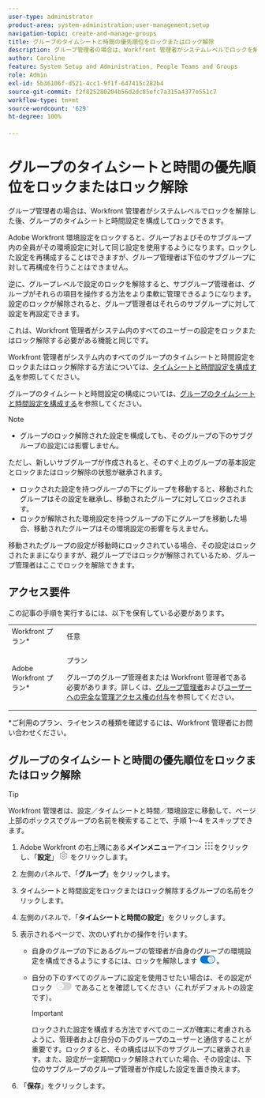 ```yaml
---
user-type: administrator
product-area: system-administration;user-management;setup
navigation-topic: create-and-manage-groups
title: グループのタイムシートと時間の優先順位をロックまたはロック解除
description: グループ管理者の場合は、Workfront 管理者がシステムレベルでロックを解除した後、グループのタイムシートと時間設定を構成してロックできます。
author: Caroline
feature: System Setup and Administration, People Teams and Groups
role: Admin
exl-id: 5b36106f-d521-4cc1-9f1f-647415c282b4
source-git-commit: f2f825280204b56d2dc85efc7a315a4377e551c7
workflow-type: tm+mt
source-wordcount: '629'
ht-degree: 100%

---
```


# グループのタイムシートと時間の優先順位をロックまたはロック解除

グループ管理者の場合は、Workfront 管理者がシステムレベルでロックを解除した後、グループのタイムシートと時間設定を構成してロックできます。

Adobe Workfront 環境設定をロックすると、グループおよびそのサブグループ内の全員がその環境設定に対して同じ設定を使用するようになります。ロックした設定を再構成することはできますが、グループ管理者は下位のサブグループに対して再構成を行うことはできません。

逆に、グループレベルで設定のロックを解除すると、サブグループ管理者は、グループがそれらの項目を操作する方法をより柔軟に管理できるようになります。設定のロックが解除されると、グループ管理者はそれらのサブグループに対して設定を再設定できます。

これは、Workfront 管理者がシステム内のすべてのユーザーの設定をロックまたはロック解除する必要がある機能と同じです。

Workfront 管理者がシステム内のすべてのグループのタイムシートと時間設定をロックまたはロック解除する方法については、[タイムシートと時間設定を構成する](../../../administration-and-setup/set-up-workfront/configure-timesheets-schedules/timesheet-and-hour-preferences.md)を参照してください。

グループのタイムシートと時間設定の構成については、[グループのタイムシートと時間設定を構成する](../../../administration-and-setup/manage-groups/create-and-manage-groups/configure-timesheet-hour-preferences-group.md)を参照してください。

<!--
Unlike other Lock/Unlock articles that start just like this one, we need the steps here. In other areas, the lock/unlock step is part of the article about setting preferences or creating statuses.</p>
-->

>[!NOTE]
>
>* グループのロック解除された設定を構成しても、そのグループの下のサブグループの設定には影響しません。
>
>  ただし、新しいサブグループが作成されると、そのすぐ上のグループの基本設定とロックまたはロック解除の状態が継承されます。
>
>* ロックされた設定を持つグループの下にグループを移動すると、移動されたグループはその設定を継承し、移動されたグループに対してロックされます。
>* ロックが解除された環境設定を持つグループの下にグループを移動した場合、移動されたグループはその環境設定の影響を与えません。
>
>  移動されたグループの設定が移動時にロックされている場合、その設定はロックされたままになりますが、親グループではロックが解除されているため、グループ管理者はここでロックを解除できます。
>

## アクセス要件

この記事の手順を実行するには、以下を保有している必要があります。

<table style="table-layout:auto"> 
 <col> 
 <col> 
 <tbody> 
  <tr> 
   <td role="rowheader">Workfront プラン*</td> 
   <td>任意</td> 
  </tr> 
  <tr> 
   <td role="rowheader">Adobe Workfront プラン*</td> 
   <td> <p>プラン </p> <p>グループのグループ管理者または Workfront 管理者である必要があります。詳しくは、<a href="../../../administration-and-setup/manage-groups/group-roles/group-administrators.md" class="MCXref xref">グループ管理者</a>および<a href="../../../administration-and-setup/add-users/configure-and-grant-access/grant-a-user-full-administrative-access.md" class="MCXref xref">ユーザーへの完全な管理アクセス権の付与</a>を参照してください。</p> </td> 
  </tr> 
 </tbody> 
</table>

&#42;ご利用のプラン、ライセンスの種類を確認するには、Workfront 管理者にお問い合わせください。

## グループのタイムシートと時間の優先順位をロックまたはロック解除

>[!TIP]
>
>Workfront 管理者は、設定／タイムシートと時間／環境設定に移動して、ページ上部のボックスでグループの名前を検索することで、手順 1～4 をスキップできます。

1. Adobe Workfront の右上隅にある&#x200B;**メインメニュー**&#x200B;アイコン ![](assets/main-menu-icon.png)をクリックし、「**設定**」![](assets/gear-icon-settings.png) をクリックします。

1. 左側のパネルで、「**グループ**」をクリックします。
1. タイムシートと時間設定をロックまたはロック解除するグループの名前をクリックします。
1. 左側のパネルで、「**タイムシートと時間の設定**」をクリックします。

1. 表示されるページで、次のいずれかの操作を行います。

   * 自身のグループの下にあるグループの管理者が自身のグループの環境設定を構成できるようにするには、ロックを解除します ![](assets/unlock-toggle-button.png)。
   * 自分の下のすべてのグループに設定を使用させたい場合は、その設定がロック ![](assets/lock-toggle-button.png) であることを確認してください（これがデフォルトの設定です）。

     >[!IMPORTANT]
     >
     >ロックされた設定を構成する方法ですべてのニーズが確実に考慮されるように、管理者および自分の下のグループのユーザーと通信することが重要です。ロックすると、その構成は以下のサブグループに継承されます。また、設定が一定期間ロック解除されていた場合、その設定は、下位のサブグループのグループ管理者が作成した設定を置き換えます。

1. 「**保存**」をクリックします。
